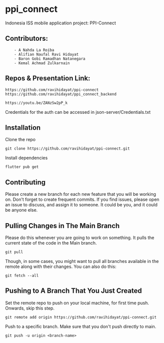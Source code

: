 # ppi_connect

Indonesia ISS mobile application project: PPI-Connect

## Contributors:
```
    - A Nahda La Roiba
    - Alifian Naufal Ravi Hidayat
    - Baron Gobi Ramadhan Natanegara
    - Kemal Achmad Zulkarnain
```
## Repos & Presentation Link:
```
https://github.com/ravihidayat/ppi-connect
https://github.com/ravihidayat/ppi_connect_backend

https://youtu.be/ZANzSw2pP_k
```
Credentials for the auth can be accessed in json-server/Credentials.txt

## Installation

Clone the repo

```
git clone https://github.com/ravihidayat/ppi-connect.git

```

Install dependencies

```
flutter pub get
```

## Contributing

Please create a new branch for each new feature that you will be working on. Don't forget to create frequent commits. If you find issues, please open an issue to discuss, and assign it to someone. It could be you, and it could be anyone else.

## Pulling Changes in The Main Branch

Please do this whenever you are going to work on something. It pulls the current state of the code in the Main branch.

```
git pull
```

Though, in some cases, you might want to pull all branches available in the remote along with their changes. You can also do this:

```
git fetch --all
```

## Pushing to A Branch That You Just Created

Set the remote repo to push on your local machine, for first time push. Onwards, skip this step.

```
git remote add origin https://github.com/ravihidayat/ppi-connect.git
```

Push to a specific branch. Make sure that you don't push directly to main.

```
git push -u origin <branch-name>
```